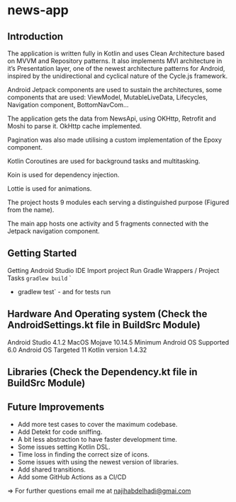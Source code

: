 # news-app

Introduction
------------

The application is written fully in Kotlin and uses Clean Architecture based on MVVM and Repository patterns. It also implements MVI architecture in it’s Presentation layer, one of the newest architecture patterns for Android, inspired by the unidirectional and cyclical nature of the Cycle.js framework.

Android Jetpack components are used to sustain the architectures, some components that are used: ViewModel, MutableLiveData, Lifecycles, Navigation component, BottomNavCom...

The application gets the data from NewsApi, using OKHttp, Retrofit and Moshi to parse it. OkHttp cache implemented. 

Pagination was also made utilising a custom implementation of the Epoxy component.

Kotlin Coroutines are used for background tasks and multitasking.

Koin is used for dependency injection.

Lottie is used for animations.

The project hosts 9 modules each serving a distinguished purpose (Figured from the name).

The main app hosts one activity and 5 fragments connected with the Jetpack navigation component.


Getting Started
---------------
Getting Android Studio IDE
Import project
Run Gradle Wrappers / Project Tasks `gradlew build` `
* gradlew test` - and for tests run

Hardware And Operating system (Check the AndroidSettings.kt file in BuildSrc Module)
--------------

Android Studio 4.1.2
MacOS Mojave 10.14.5
Minimum Android OS Supported 6.0
Android OS Targeted 11
Kotlin version 1.4.32

Libraries (Check the Dependency.kt file in BuildSrc Module)
---------------

Future Improvements
---------------
- Add more test cases to cover the maximum codebase.
- Add Detekt for code sniffing.
- A bit less abstraction to have faster development time.
- Some issues setting Kotlin DSL.
- Time loss in finding the correct size of icons.
- Some issues with using the newest version of libraries.
- Add shared transitions.
- Add some GitHub Actions as a CI/CD

=> For further questions email me at najihabdelhadi@gmai.com
